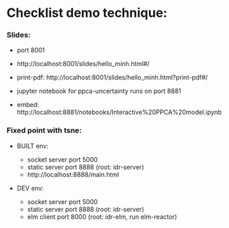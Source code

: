 # Checklist demo technique:

### Slides:
+ port 8001
+ http://localhost:8001/slides/hello_minh.html#/
+ print-pdf: http://localhost:8001/slides/hello_minh.html?print-pdf#/

+ jupyter notebook for ppca-uncertainty runs on port 8881
+ embed: http://localhost:8881/notebooks/Interactive%20PPCA%20model.ipynb




### Fixed point with tsne:

+ BUILT env:
    * socket server port 5000
    * static server port 8888 (root: idr-server)
    * http://localhost:8888/main.html

+ DEV env: 
    * socket server port 5000
    * static server port 8888 (root: idr-server)
    * elm client port 8000 (root: idr-elm, run elm-reactor)
